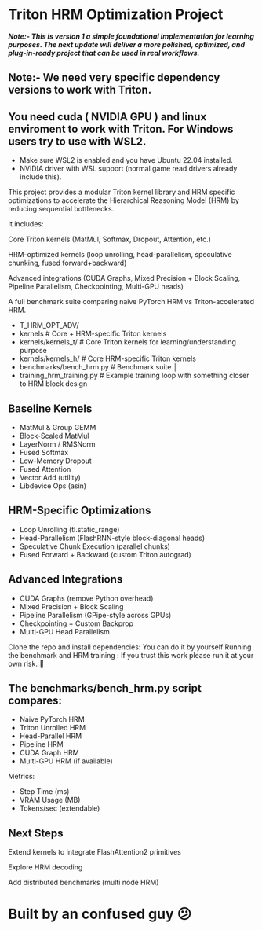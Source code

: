 # Triton HRM Optimization Project
***Note:- This is version 1 a simple foundational implementation for learning purposes. The next update will deliver a more polished, optimized, and plug-in-ready project that can be used in real workflows.***

## Note:- We need very specific dependency versions to work with Triton.
## You need cuda ( NVIDIA GPU ) and linux enviroment to work with Triton. For Windows users try to use with WSL2.
- Make sure WSL2 is enabled and you have Ubuntu 22.04 installed.
- NVIDIA driver with WSL support (normal game read drivers already include this).

This project provides a modular Triton kernel library and HRM specific optimizations to accelerate the Hierarchical Reasoning Model (HRM) by reducing sequential bottlenecks.

It includes:

Core Triton kernels (MatMul, Softmax, Dropout, Attention, etc.)

HRM-optimized kernels (loop unrolling, head-parallelism, speculative chunking, fused forward+backward)

Advanced integrations (CUDA Graphs, Mixed Precision + Block Scaling, Pipeline Parallelism, Checkpointing, Multi-GPU heads)

A full benchmark suite comparing naive PyTorch HRM vs Triton-accelerated HRM.

- T_HRM_OPT_ADV/
- kernels                  # Core + HRM-specific Triton kernels
- kernels/kernels_t/               # Core Triton kernels for learning/understanding purpose
- kernels/kernels_h/                # Core HRM-specific Triton kernels
- benchmarks/bench_hrm.py          # Benchmark suite
│
- training_hrm_training.py      # Example training loop with something closer to HRM block design

## Baseline Kernels

- MatMul & Group GEMM
- Block-Scaled MatMul
- LayerNorm / RMSNorm
- Fused Softmax
- Low-Memory Dropout
- Fused Attention
- Vector Add (utility)
- Libdevice Ops (asin)

## HRM-Specific Optimizations
- Loop Unrolling (tl.static_range)
- Head-Parallelism (FlashRNN-style block-diagonal heads)
- Speculative Chunk Execution (parallel chunks)
- Fused Forward + Backward (custom Triton autograd)

## Advanced Integrations
- CUDA Graphs (remove Python overhead)
- Mixed Precision + Block Scaling
- Pipeline Parallelism (GPipe-style across GPUs)
- Checkpointing + Custom Backprop
- Multi-GPU Head Parallelism

Clone the repo and install dependencies: You can do it by yourself 
Running the benchmark and HRM training : If you trust this work please run it at your own risk. 🫡

## The benchmarks/bench_hrm.py script compares:

- Naive PyTorch HRM
- Triton Unrolled HRM
- Head-Parallel HRM
- Pipeline HRM
- CUDA Graph HRM
- Multi-GPU HRM (if available)

Metrics:

- Step Time (ms)
- VRAM Usage (MB)
- Tokens/sec (extendable)

## Next Steps

Extend kernels to integrate FlashAttention2 primitives

Explore HRM decoding

Add distributed benchmarks (multi node HRM)


# Built by an confused guy 😕